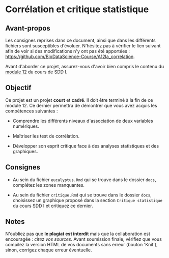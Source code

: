 # Corrélation et critique statistique

## Avant-propos

Les consignes reprises dans ce document, ainsi que dans les différents fichiers sont susceptibles d'évoluer. N'hésitez pas à vérifier le lien suivant afin de voir si des modifications n'y ont pas été apportées : <https://github.com/BioDataScience-Course/A12Ia_correlation>.

Avant d'aborder ce projet, assurez-vous d'avoir bien compris le contenu du [module 12](https://wp.sciviews.org/sdd-umons/?iframe=wp.sciviews.org/sdd-umons-2021/correlation.html) du cours de SDD I.

## Objectif

Ce projet est un projet **court** et **cadré**. Il doit être terminé à la fin de ce module 12. Ce dernier permettra de démontrer que vous avez acquis les compétences suivantes :

- Comprendre les différents niveaux d'association de deux variables numériques.

- Maîtriser les test de corrélation.

- Développer son esprit critique face à des analyses statistiques et des graphiques.

## Consignes

- Au sein du fichier `eucalyptus.Rmd` qui se trouve dans le dossier `docs`, complétez les zones manquantes.

- Au sein du fichier `critique.Rmd` qui se trouve dans le dossier `docs`, choisissez un graphique proposé dans la section `Critique statistique` du cours SDD I et critiquez ce dernier.

## Notes

N'oubliez pas que **le plagiat est interdit** mais que la collaboration est encouragée : *citez vos sources*. Avant soumission finale, vérifiez que vous compilez la version HTML de vos documents sans erreur (bouton 'Knit'), sinon, corrigez chaque erreur éventuelle.
